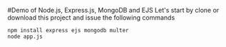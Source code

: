 #Demo of Node.js, Express.js, MongoDB and EJS
Let's start by clone or download this project
and issue the following commands
```
npm install express ejs mongodb multer
node app.js
```